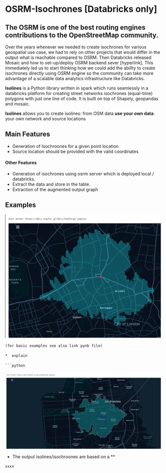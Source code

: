 # OSRM-Isochrones [Databricks only] 

## The OSRM is one of the best routing engines contributions to the OpenStreetMap community.

Over the years whenever we needed to create isochrones for various geospatial use case, we had to rely on other projects that would differ in the output what is reachable compared to OSRM. Then Databricks released Mosaic and how to set-up/deploy OSRM backend sever [hyperlink]. This immediately led us to start thinking how we could add the ability to create isochrones directly using OSRM engine so the community can take more advantage of a scalable data analytics infrastructure like Databricks.

**Isolines** is a Python library written in spark which runs seamlessly in a databricks platform for creating street networks isochrones (equal-time) polygons with just one line of code. It is built on top of Shapely, geopandas and mosaic.

**Isolines** allows you to create isolines:
from OSM data **use your own data**: your own network and source locations

## Main Features
   * Generation of Isochroones for a given point location
   * Source location should be provided with the valid coordinates
 
  #### Other Features
  * Generation of isochrones using osrm server which is deployed local  / databricks.
  * Extract the data and store in the table.
  * Extraction of the augmented output graph
  

## Examples

![](docs/pics/Isochrones_London.png)
```
(for basic examples see also link pynb file)

*  explain

```python
```
![](docs/pics/Isochrones_Sanfransisco.png)
* The output isolines/isochroones are based on a **

```python
xxxx
```

